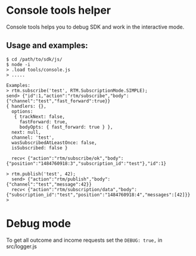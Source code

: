 Console tools helper
===========================================

Console tools helps you to debug SDK and work in the interactive mode.

Usage and examples:
-------------------------------------

```
$ cd /path/to/sdk/js/
$ node -i
> .load tools/console.js
> .....

Examples:
> rtm.subscribe('test', RTM.SubscriptionMode.SIMPLE);
send> {"id":1,"action":"rtm/subscribe","body":{"channel":"test","fast_forward":true}}
{ handlers: {},
  options:
   { trackNext: false,
     fastForward: true,
     bodyOpts: { fast_forward: true } },
  next: null,
  channel: 'test',
  wasSubscribedAtLeastOnce: false,
  isSubscribed: false }
 
  recv< {"action":"rtm/subscribe/ok","body":{"position":"1484760918:3","subscription_id":"test"},"id":1}

> rtm.publish('test', 42);
  send> {"action":"rtm/publish","body":{"channel":"test","message":42}}
  recv< {"action":"rtm/subscription/data","body":{"subscription_id":"test","position":"1484760918:4","messages":[42]}}
> 
```

Debug mode
========================================

To get all outcome and income requests set the `DEBUG: true,` in src/logger.js